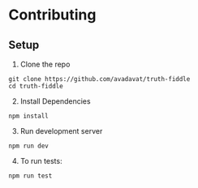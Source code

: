 # Contributing

## Setup

1. Clone the repo
```
git clone https://github.com/avadavat/truth-fiddle
cd truth-fiddle
```
2. Install Dependencies
```
npm install
```
3. Run development server
```
npm run dev
```
4. To run tests:
```
npm run test
```
